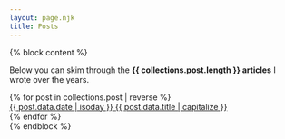 ```yaml
---
layout: page.njk
title: Posts
---
```


{% block content %}
<div class="alert">
  <p>
    Below you can skim through the <b>{{ collections.post.length }} articles</b> I wrote over the years.
  </p>
</div>

<div class="posts searchable">
{% for post in collections.post | reverse %}
  <div class="searchable-item">
    <a href="{{ post.url }}" class=" featured-post">
      <div class="l-box">
        <time datetime="{{ post.data.date | isoday }}" class="post-date bg-white">{{ post.data.date | isoday }}</time>
        <span class="post-link bg-white">{{ post.data.title | capitalize }}</span>
      </div>
    </a>
  </div>
{% endfor %}
</div>
{% endblock %}
